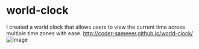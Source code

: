# world-clock
I created a world clock that allows users to view the current time across multiple time zones  with ease. 
http://coder-sameeer.github.io/world-clock/
![Image](https://github.com/user-attachments/assets/f35e4c5c-23a7-4aae-a13b-0a622939e9af)

